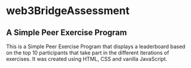 # web3BridgeAssessment
## A Simple Peer Exercise Program

This is a Simple Peer Exercise Program that displays a leaderboard based on the top 10 participants that take part in the different iterations of exercises.
It was created using HTML, CSS and vanilla JavaScript.
